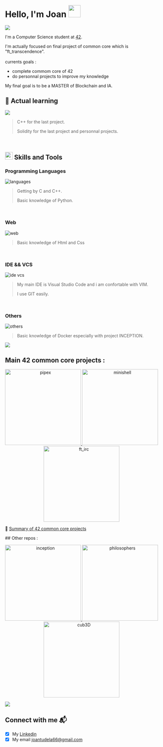 # Hello, I'm Joan  <img src="https://github.com/maitreverge/maitreverge/blob/master/assets/Hi.gif" width="40px">

![](https://raw.githubusercontent.com/andreasbm/readme/master/assets/lines/rainbow.png)

I'm a Computer Science student at [42](https://www.google.com/url?sa=t&source=web&rct=j&opi=89978449&url=https://42.fr/&ved=2ahUKEwjjyoPFk7KOAxW9K_sDHfMHOwUQFnoECAwQAQ&usg=AOvVaw1Jn4i0LjOUW7B_zcaUisCq).

I'm actually focused on final project of common core which is "ft_transcendence".
<br>
<br>
currents goals :
 - complete commom core of 42
 - do personnal projects to improve my knowledge

My final goal is to be a MASTER of Blockchain and IA.
<br>

## 🧠 Actual learning

<p align="left">
  <img src="https://go-skill-icons.vercel.app/api/icons?i=cpp,solidity&theme=light"/>
</p>

> C++ for the last project.
>
> Solidity for the last project and personnal projects.
<br>

## <img src="https://media2.giphy.com/media/QssGEmpkyEOhBCb7e1/giphy.gif?cid=ecf05e47a0n3gi1bfqntqmob8g9aid1oyj2wr3ds3mg700bl&rid=giphy.gif" width ="25"> Skills and Tools
### Programming Languages
![languages](https://go-skill-icons.vercel.app/api/icons?i=c,cpp,python&theme=light)
> Getting by C and C++.
>
> Basic knowledge of Python.
<br>

### Web
![web](https://go-skill-icons.vercel.app/api/icons?i=html,css&theme=light)
> Basic knowledge of Html and Css
<br>

### IDE && VCS
![ide vcs](https://go-skill-icons.vercel.app/api/icons?i=vscode,vim,git&theme=light)
> My main IDE is Visual Studio Code and i am confortable with VIM.
>
> I use GIT easily.
<br>

### Others
![others](https://go-skill-icons.vercel.app/api/icons?i=docker&theme=light)
> Basic knowledge of Docker especially with project INCEPTION.

![](https://raw.githubusercontent.com/andreasbm/readme/master/assets/lines/rainbow.png)

## Main 42 common core projects :

<p align="center">
 <a href="https://github.com/jotudela/pipex">
  <img src="imgs/pipex.png" alt="pipex" width=250>
 </a>
 <a href="https://github.com/jotudela/minishell">
  <img src="imgs/minishell.png" alt="minishell" width=250>
 </a>
 <a href="https://github.com/jotudela/ft_irc">
  <img src="imgs/ft_irc.png" alt="ft_irc" width=250>
 </a>
</p>

📌 [Summary of 42 common core projects](https://github.com/jotudela/42-projects)


## Other repos :

<p align="center">
 <a href="https://github.com/jotudela/inception">
  <img src="imgs/inception.png" alt="inception" width=250>
 </a>
 <a href="https://github.com/jotudela/philosophers">
  <img src="imgs/philo.png" alt="philosophers" width=250>
 </a>
 <a href="https://github.com/jotudela/cub3D">
  <img src="imgs/cub3D.png" alt="cub3D" width=250>
 </a>
</p>

![](https://raw.githubusercontent.com/andreasbm/readme/master/assets/lines/rainbow.png)

## Connect with me 📬
- [x] My [Linkedin](https://www.linkedin.com/in/tudela-joan-735aa02a2/)
- [x] My email joantudela66@gmail.com
